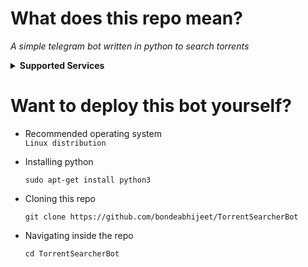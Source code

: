 # What does this repo mean?
 _A simple telegram bot written in python to search torrents_

<details>
  <summary> <b>Supported Services </b></summary>

  + YTS.AM | YTS.AG | YTS.MX | YTS.LT
  + <i>Working on more...</i>
</details>

# Want to deploy this bot yourself?
- Recommended operating system<br>
   ```Linux distribution```
   
- Installing python
  ```
  sudo apt-get install python3
  ```
- Cloning this repo
  ```
  git clone https://github.com/bondeabhijeet/TorrentSearcherBot
  ```
- Navigating inside the repo
  ```
  cd TorrentSearcherBot
  ```